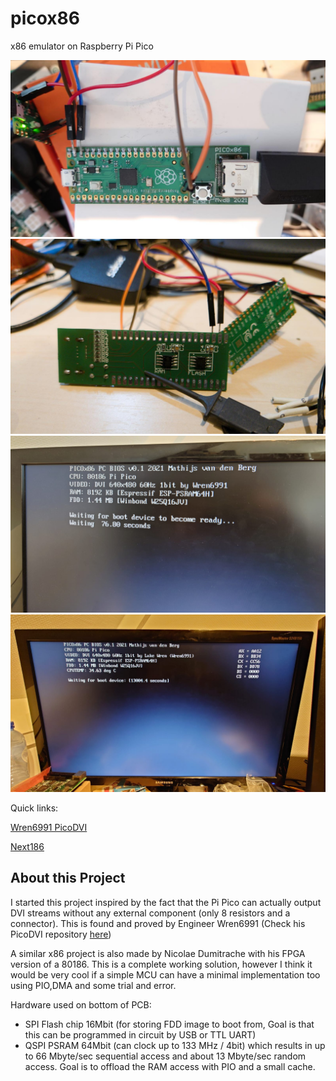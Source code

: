 # picox86
x86 emulator on Raspberry Pi Pico

![](img/picox86pcb.jpg)
![](img/picox86back.jpg)
![](img/picox86screen.jpg)
![](img/picox86screen2.jpg)

Quick links:

[Wren6991 PicoDVI](https://github.com/Wren6991/PicoDVI)

[Next186](https://opencores.org/projects/next186_soc_pc/)

About this Project
-----------------

I started this project inspired by the fact that the Pi Pico can actually output DVI streams without any external component (only 8 resistors and a connector). This is found and proved by Engineer Wren6991 (Check his PicoDVI repository [here](https://github.com/Wren6991/PicoDVI))

A similar x86 project is also made by Nicolae Dumitrache with his FPGA version of a 80186. This is a complete working solution, however I think it would be very cool if a simple MCU can have a minimal implementation too using PIO,DMA and some trial and error.



Hardware used on bottom of PCB:

- SPI Flash chip 16Mbit (for storing FDD image to boot from, Goal is that this can be programmed in circuit by USB or TTL UART)
- QSPI PSRAM 64Mbit (can clock up to 133 MHz / 4bit) which results in up to 66 Mbyte/sec sequential access and about 13 Mbyte/sec random access. Goal is to offload the RAM access with PIO and a small cache.


